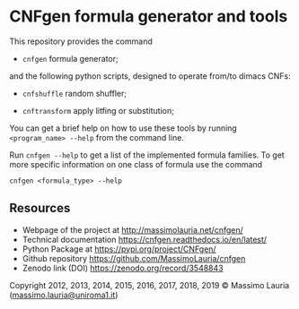 # CNFgen formula generator and tools

This repository provides the command

- `cnfgen` formula generator;

and the following python scripts, designed to operate from/to dimacs
CNFs:

- `cnfshuffle` random shuffler;

- `cnftransform` apply litfing or substitution; 

You  can get  a  brief help  on  how  to use  these  tools by  running
`<program_name> --help` from the command line.

Run `cnfgen --help` to get a list of the implemented formula families.
To get  more specific information  on one  class of formula  use the
command

    cnfgen <formula_type> --help

## Resources

- Webpage of the project at <http://massimolauria.net/cnfgen/>
- Technical documentation <https://cnfgen.readthedocs.io/en/latest/>
- Python Package at <https://pypi.org/project/CNFgen/>
- Github repository <https://github.com/MassimoLauria/cnfgen>
- Zenodo link (DOI) <https://zenodo.org/record/3548843>


Copyright 2012,  2013, 2014,  2015, 2016, 2017,  2018, 2019  © Massimo
Lauria ([massimo.lauria@uniroma1.it](mailto:massimo.lauria@uniroma1.it))
